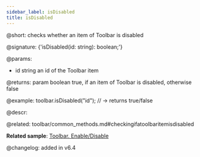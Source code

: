 ```yaml
---
sidebar_label: isDisabled
title: isDisabled
---          
```


@short: checks whether an item of Toolbar is disabled

@signature: {'isDisabled(id: string): boolean;'}

@params:
- id		string		an id of the Toolbar item

@returns: 
param	boolean		true, if an item of Toolbar is disabled, otherwise false

@example:
toolbar.isDisabled("id"); // -> returns true/false



@descr:

@related: toolbar/common_methods.md#checkingifatoolbaritemisdisabled

**Related sample**: [Toolbar. Enable/Disable](https://snippet.dhtmlx.com/ovblenaf)

@changelog: added in v6.4


